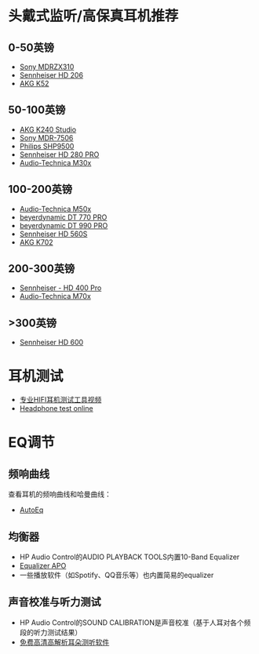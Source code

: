 # 头戴式监听/高保真耳机推荐

## 0-50英镑

* [Sony MDRZX310](https://www.amazon.co.uk/Sony-MDRZX310-Foldable-Headphones-Metallic-Black/dp/B00I3LUWQA/ref=sr_1_3?crid=1TH5RO7ZYHI9F&dib=eyJ2IjoiMSJ9.bLE_f5-7167sxf7YCcSm5g7C34GYLWNjz_jfQZJV6sm1yJ82nu8bekgjZU-73F85pV2cbzUqR6ALzMFdJasC5Yke6aQIiB-w8XSZslGH3IUpM3wGUN-r3866hKpubR8eJSPZmfSSU5__cvNwd74FEAuBAmNry1KPSGCY_sAOrwJfMd8fxIu3JnO2MhcR3ZqHFxGatGteLDCEDc_SfHLNwhc2Xd9-JZtK3SIKhSCRZRM.9Sz0BEqKUvEAWZ-jzfIJT_hpAlhj7GW7cYggAsUGnCE&dib_tag=se&keywords=sony+mdrzx310&qid=1724935622&sprefix=sony+mdrzx310%2Caps%2C86&sr=8-3)
* [Sennheiser HD 206](https://www.amazon.co.uk/Sennheiser-HD-206-Stereo-Headphone/dp/B01N7S0IPR/ref=sr_1_20?crid=3GHQR78YNU4WA&dib=eyJ2IjoiMSJ9.W7-PEyvyIjBUn32HlOWZUvr8vxIlHSAzRtLYsTbm_4_h1dYMnoAC34GcIQxceA8IPDQ1Rz0Xbolw5AuLcxJ13W91QzL5YeY4533YNiGJEPZeT9nteZurq1dszcnNhXq81xO7D9uiKqzkDIsMO8h1eX0q1mreZXDsPjXCEl_jL_mJnRCoyNXR5-f243_G8abvB-41Wa9bfnY92QOea9W0I5wu-jueS6KljbKW9mVCuMA.gI7yNtlPZvDpAVw3mL9LQ3nvPXXJfOpDw0TakfIEHTw&dib_tag=se&keywords=sennheiser+headphones&qid=1724935536&sprefix=senh%2Caps%2C84&sr=8-20)
* [AKG K52](https://www.amazon.co.uk/AKG-K52-Performance-Closed-Back-Monitoring/dp/B019EACGSU/ref=sr_1_1_sspa?crid=2702FLUQ7TQXE&dib=eyJ2IjoiMSJ9.-UQmN8aIOs29ybxn1Ax9g2aocndniGBW1uaGGtQFoWicBNlGjfFBqGTYjwO0TslMcVm3ums3qQzdS7TXjG5uUf1WBePXNYawlakzf_bAEFvWu_j3n2-_RqBaHkJSjQTaYT_gWY_Kcub74HE5jL1g1Ydp5XCrgrEezQkgnmucWVyxrdC506PfYOy56U0oDP4yR3xPkmfBmmg9jvA-oSN9s6dqpAlZmcPvhTNkwma9tj8.4vOMm7zYYAjbdqvPyb0b6TqlO7uGI-Wp8nw_Xt4323A&dib_tag=se&keywords=akg+k52&qid=1724938858&sprefix=akg+k52%2Caps%2C82&sr=8-1-spons&sp_csd=d2lkZ2V0TmFtZT1zcF9hdGY&psc=1)

## 50-100英镑
* [AKG K240 Studio](https://www.amazon.co.uk/dp/B0001ARCFA/ref=twister_B09X64BXT5?_encoding=UTF8&psc=1)
* [Sony MDR-7506](https://www.amazon.co.uk/Sony-MDR-7506-Professional-Headphone-Black/dp/B000AJIF4E/ref=sr_1_3?crid=2I2LPLAYMYDNJ&dib=eyJ2IjoiMSJ9.RyWu0XRnzollpY3RZxiV5epHO1-Hpiof-T2aU5iIPX2ZAXDV-fTcu9vHx0dco17pz732drl1d-gOvMtVWrZpcQ.03bVbsi-EGsJOcR0B6NXDPm3q01v08aDOLwfI-ZJGpY&dib_tag=se&keywords=sony+7506&qid=1724935810&s=musical-instruments&sprefix=sony+7506%2Cmi%2C80&sr=1-3)
* [Philips SHP9500](https://www.amazon.co.uk/Philips-SHP9500-00-Headphone/dp/B00ENMK1DW/ref=sr_1_3?dib=eyJ2IjoiMSJ9.en7WuYXlI5rbfVJAS6LcHTjJYf80JYbSCgdglreGsuDBKCkOw0ID64ATdEhmguc9XQnJX0GOrq-A3E4D8adijgsqSO-VDUrB1lXlbS1K0i9US2RPCSuU0i1Z8e8YBUp7.2GCaW3KRPMnLzfFj-nKZUm77zI9DcYzWKf3QyagcGBo&dib_tag=se&keywords=phillips+shp9500&qid=1724935856&sr=8-3)
* [Sennheiser HD 280 PRO](https://www.amazon.co.uk/Sennheiser-280-Professional-Monitoring-Headphones/dp/B0865Y4HY9/ref=sr_1_1_sspa?crid=WQKSEHNLNMNR&dib=eyJ2IjoiMSJ9.4zlDey0cDFi-lXU4iHwUpoGjqYZ3prekHn8ATq7GEjAqmFdlJRI7Bg2LTjiFmXMU3RrL14ceBSHu5kX3CfTxf4gtClBuDl0SxcwmVjH_irvizLCvp_ZtM7Tol7CukHg_DeqFMy6Md13s-lVnDsvxScWlgQc7PNpG8o2yoFtskyptuYgMOZ37udjrka4O6nPJKSQU8ERu9WBaHAOUjJ3z-OgAOkxYEqDOeb0RpJM8LuY.WIqQjUAxVhBD3KQfxYDvEJHHsKE10cvf4jLpegvmLuY&dib_tag=se&keywords=sennheiser+hd+280&qid=1724937380&sprefix=sennheiser+hd+280%2Caps%2C81&sr=8-1-spons&sp_csd=d2lkZ2V0TmFtZT1zcF9hdGY&psc=1)
* [Audio-Technica M30x](https://www.amazon.co.uk/Audio-Technica-ATH-M30X-Professional-Headphones-Black/dp/B00HVLUQW8/ref=sr_1_7?crid=22L2UQNOHBNPU&dib=eyJ2IjoiMSJ9.zwjP8XofDi65SjUnzorwEPTfsZIig3tlHDBSUBV-MhGr1Dqq46N1GaShgRBLWjv5qMvgKdoTPMYyoQ0BJPgvgEnTwjqOxWaMEetJBwGf90bOcbFC7Hw2K8oRAviTIoNxyMtr3lmBDzbD4rd4a0GJT8KW-hruNKKJREQhFsCX-bQDvFIVxfbP0FdMuMUCkKATj3Glzz4BOvaCSCag-Xf1-JTQa8dNw5Aj_B2nKnBduca_XvEt7CZivupg1r0DxpYMvT9oxhydBIHgOPxiDNixuJi6NhvyZN8lx16PT0ZGEs0.5CLjfn2H5Q7CCa5V3uQ0q7mOfn4W3ytdX-9lG0xAzao&dib_tag=se&keywords=audio+technica+m40x&qid=1724935979&sprefix=audio+technica+m40x%2Caps%2C78&sr=8-7)

## 100-200英镑
* [Audio-Technica M50x](https://www.amazon.co.uk/Audio-Technica-ATH-M50X-Monitor-Professional-Headphones/dp/B00HVLUR86/ref=sr_1_5?crid=1ARG13QZDHA7D&dib=eyJ2IjoiMSJ9.BFKZfbUrx3NyDlJ5m8auGXc_7zT5nyIQp0f12pIRvVM58E24Mti53HCBFzTSNq8wLeXAAJoZggmfl5MCvxNTxR1EMf_fG0l4oP45btS733Ap3hDa0UCcOC6E7dOKIXrMezroCax-HEtvM_Icd2cRUNxBA7pbwxx-e_l-sFjeJ0D8ma8mKUl0qw1DX6slZpvdjYruDBvLhL_6NcMfYQlCjGD2UcFM_3SbuiXGqvOldmRjqIaY9jiptUkKKsUtXlrnaLoyPAzpks0nStEXhmz0vK3ArthZ9Dx-70ZbHyIMMxI.IC3HCq4fox7XPOc9YjLkvDo3Qui3AQFYPEE0mrs-aYk&dib_tag=se&keywords=audio-technica+ath-m50x&qid=1724936486&sprefix=Audio-Technica%2Caps%2C107&sr=8-5)
* [beyerdynamic DT 770 PRO](https://www.amazon.co.uk/beyerdynamic-770-PRO-Studio-Headphones/dp/B0006NL5SM/ref=sr_1_1_sspa?crid=1155JIFQ8VRWU&dib=eyJ2IjoiMSJ9.s7YCZn3udgix-CCtCepdbEgUbNVyS931i2i5co9BcPnaQ5QuisinKjdiPrqvUA8lOjZ8JUooJ-voNTrLCWku3-nVOKnqnEvG3nHbt68dGukyFqATD8ySYzH8VBkcRXMUTAHeZxfYALp3CbKy_GZrLBKcPLCw8j4gI3XJAQLl09sGqOhbJkNLoosAEkvsHnjihSk_VzW0rB-lh53RUZtG3u-IUa8bYiFJffOAzi5uw-vXFAaZYxeGtKqs1iZTrmZFy0Mccf8a2h5KQaV_0-sGSsl_uhN12u4lUJjW7mUJZXI.yNafTkiboRR7B66pzqsQfI4P-r3K3Il9AK0Aeavgi-A&dib_tag=se&keywords=beyerdynamic+dt+770+pro&qid=1724936668&sprefix=beyerdynamic+%2Caps%2C90&sr=8-1-spons&sp_csd=d2lkZ2V0TmFtZT1zcF9hdGY&psc=1)
* [beyerdynamic DT 990 PRO](https://www.amazon.co.uk/beyerdynamic-DT-990-PRO-Headphones-Grey/dp/B07KFN5LL4/ref=sr_1_5?crid=29O6WQ77BG3Z3&dib=eyJ2IjoiMSJ9.pap_k-vWfVB_x7n7UTK3_9n85I_s_i6UgPMs3WpPw30o8fuTXOUrlizcaZCspb1kgq25OPscjsNCacG3wvaqQcFRP-AcTyD8y3kEwOEV0JqP6xxrcGe0Inse73spCeDxRccddrxSX9aiL4js5JES-pPJKDr6keHJ_FFKPGQmxq016nWplEk1spGJN2i25cTysFLKh2Yed9Xovtu_YWhaCS5hT0_lFb_NjEWMQfFABqBsQwntmIgl6cSxVcyL7wEh3ZKz-RSI8Yg65Q57a-getJDzopOPP6mtHfQIMyzbX1I.f-b6muw4vPWcgUEB1i8ZDqGDYI4VFv1q34r61LcfhuI&dib_tag=se&keywords=beyerdynamic+dt+990+pro&qid=1724936881&sprefix=byerdynamic+dt+990+pro%2Caps%2C83&sr=8-5)
* [Sennheiser HD 560S](https://www.amazon.co.uk/Sennheiser-HD-560S-reference-grade-enthusiasts-Black/dp/B08HNFV61M/ref=sr_1_2_sspa?crid=EP6GTVJJXR1A&dib=eyJ2IjoiMSJ9.W7-PEyvyIjBUn32HlOWZUsCrfQYntk9SJ4hTDf7VzT4LTF8WX8n7cnl24aavHS7Rx35gXiZdpjrkPEjNyJUnpYZn9YAmDkyDoBF51WKtnj6o87c6vQTKghuaLbj4je-1MwD2mJ4dRnmC_v7YcsZgKuEE0F8PJfqilgaUFR_zdrgZprwRg19jFWT3AxNfv5AKsVtdBMjqnkTHFTWukiWhHhuQhIfMJ22n4Ggyv3PDffU.SXpA1uidbbz_ZuHthuWZ9t_ztV2fPZIOzU3q6qIuevo&dib_tag=se&keywords=sennheiser&qid=1724938316&sprefix=sennheiser+%2Caps%2C92&sr=8-2-spons&sp_csd=d2lkZ2V0TmFtZT1zcF9hdGY&psc=1)
* [AKG K702](https://www.amazon.co.uk/AKG-K702-Open-Back-Reference-Headphones/dp/B001RCD2DW/ref=sr_1_1_sspa?crid=3N9SZ91MNMPV6&dib=eyJ2IjoiMSJ9.TuPAKnUOiE1Bcvv9fQ97OP6AaL3b-OT3_RJnSVBDIWLW6pyrhADbHDSxUtci-0U8PPgVcYjQ9cmxg-JScscfTOSL86dntlHbP1qGgW6h5_eJWVwc3k1UrFp_j53SYTNfOaeKXQwUcaOTbh52ie_ULj9mw_v2g8ZHhIhLJ40ThPB3cCwi53wQK-4s26YVA05WweSRF5a53eOSx78ENPG3U8o0jwPLQTmMqdunVaqHJs5bH8ZT-u4AKzzAI_dWYSUVbnKWoDH-PE2iPYWRDcAgzd9eud5oEGlr4JhAjJbDtNg.xMKx4BSe5BJWZRYw6f67f_HhT3fdaS2U3eaM_xMflpA&dib_tag=se&keywords=akg+k702&qid=1724937272&sprefix=akg+k702%2Caps%2C86&sr=8-1-spons&sp_csd=d2lkZ2V0TmFtZT1zcF9hdGY&psc=1)

## 200-300英镑
* [Sennheiser - HD 400 Pro](https://www.amazon.co.uk/Sennheiser-400-Pro-Reference-Headphones/dp/B09NJDPYMW/ref=sr_1_3?crid=3W27V4RGC7GD3&dib=eyJ2IjoiMSJ9.NbrHh5-36BXLN-utEhGbS0Ai_NwsyNOo0l6lzf_3WoWDxAE8ghdA1PYQoFmxHWeh_xb-NYQjyMfzWs9PCH8RuKq1arQfPPkoVduNuBdUzkxeAXthHBkpanQAfhw6S2Dy1cIokhUVVgk_N2PHa1xHZSrIDwQKop_d80uEc798vC_o5txO5j07W5pise1gce9skPW3iuchuYsFhZ6dSZ-shD9LqWQJ7GF0CQquMVBGuyw.0V_HwxEHB5AMwXsP2p3fk87epcBVv6uIJ8Z22RsNLDM&dib_tag=se&keywords=sennheiser+hd+400+pro&qid=1724936176&sprefix=sennheiser+hd+400+pro%2Caps%2C87&sr=8-3)
* [Audio-Technica M70x](https://www.amazon.co.uk/Audio-Technica-ATH-M70X-DJ-Headphones/dp/B00SC80YLM/ref=sr_1_5?crid=2KYF53LJOD44G&dib=eyJ2IjoiMSJ9.O08CXqDIwnODflROwh5rfYwgOrdGR-4RJuWGmDFqsaaSW61lRCwi8w3et0biELeYcX6B35juZZf3RcNj_NLF17dI5SjPyo-4KtYCzwRLnNfQMLopGBAjuvCnn9ZYJACsOmrrMrwWF_lnNpio6WVMaetOvn246mSO_Us0F5_mZcJDrhdzpiN_soVQBZMuxEFvxCwG14lx_8uKyQNqDmqrC_TtEovL7ad1SQs_ZmvBiylTveQOhW175H-tmn0OZ_U_ZVIKdv6oiTx3ruo5IFwRl9EAWu4aHtJCWcnKiqPyKAc.nVHLuPnj5Wq3QUDcFGenX7cMyXxR2V2BxMqLt8DlNts&dib_tag=se&keywords=Audio-Technica+M70x&qid=1724938006&sprefix=audio-technica+m70x%2Caps%2C75&sr=8-5)

## >300英镑
* [Sennheiser HD 600](https://www.amazon.co.uk/Sennheiser-Audiophile-Quality-stereo-Headphones-Black/dp/B00004SY4H/ref=sr_1_3?crid=EYFH3F751JLZ&dib=eyJ2IjoiMSJ9.F3JHO7aRByO0LoXaDUsp0cv1snofP-KHWO2tkURk5i12PuBhKSqG4UBhKKEqKJLqMWLa-04TZ5ziaI4nnXfRluaQLxTqMxbGZkL7ZizSQKJLqvoqALWgeaz5Qilx5L2LOzJJ4qO3WG1TQW2PncfawiiBTTnEL7ouSFdB1m9RUNjZw9bjXCDn7iGYrZEw9JH5KUgG_EwnxAG0tf1MZwsYn1hs3VEz12NB_eLWym9G8gA.zSamzkycXtC_BwB_8K2EHlQ583qMp6QxBj215yRyePU&dib_tag=se&keywords=sennheiser+hd+600&qid=1724936958&sprefix=sennheiser+hd+600%2Caps%2C78&sr=8-3)

# 耳机测试
* [专业HIFI耳机测试工具视频](https://www.bilibili.com/video/BV1dJ411W7Rd/)
* [Headphone test online](https://webcammictest.com/headphones/)

# EQ调节

## 频响曲线
查看耳机的频响曲线和哈曼曲线：

* [AutoEq](https://autoeq.app/)

## 均衡器
* HP Audio Control的AUDIO PLAYBACK TOOLS内置10-Band Equalizer
* [Equalizer APO](https://equalizerapo.com/)
* 一些播放软件（如Spotify、QQ音乐等）也内置简易的equalizer

## 声音校准与听力测试
* HP Audio Control的SOUND CALIBRATION是声音校准（基于人耳对各个频段的听力测试结果）
* [免费高清高解析耳朵测听软件](https://zhuanlan.zhihu.com/p/34678625)


